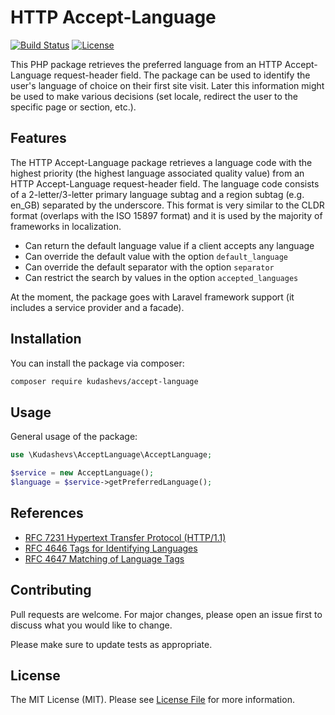 # HTTP Accept-Language 

[![Build Status](https://travis-ci.org/kudashevs/accept-language.svg?branch=master)](https://travis-ci.org/kudashevs/accept-language)
[![License](https://img.shields.io/github/license/kudashevs/accept-language)](https://packagist.org/packages/kudashevs/accept-language)

This PHP package retrieves the preferred language from an HTTP Accept-Language request-header field. The package can
be used to identify the user's language of choice on their first site visit. Later this information might be used
to make various decisions (set locale, redirect the user to the specific page or section, etc.).

## Features

The HTTP Accept-Language package retrieves a language code with the highest priority (the highest language associated
quality value) from an HTTP Accept-Language request-header field. The language code consists of a 2-letter/3-letter 
primary language subtag and a region subtag (e.g. en_GB) separated by the underscore. This format is very similar to
the CLDR format (overlaps with the ISO 15897 format) and it is used by the majority of frameworks in localization.  

- Can return the default language value if a client accepts any language 
- Can override the default value with the option `default_language`
- Can override the default separator with the option `separator`
- Can restrict the search by values in the option `accepted_languages`

At the moment, the package goes with Laravel framework support (it includes a service provider and a facade).

## Installation

You can install the package via composer:

```bash
composer require kudashevs/accept-language
```

## Usage

General usage of the package: 

```php
use \Kudashevs\AcceptLanguage\AcceptLanguage;

$service = new AcceptLanguage();
$language = $service->getPreferredLanguage();
```

## References

- [RFC 7231 Hypertext Transfer Protocol (HTTP/1.1)](https://tools.ietf.org/html/rfc7231#section-5.3.5)
- [RFC 4646 Tags for Identifying Languages](https://tools.ietf.org/html/rfc4646#section-2)  
- [RFC 4647 Matching of Language Tags](https://tools.ietf.org/html/rfc4647#section-2)

## Contributing

Pull requests are welcome. For major changes, please open an issue first to discuss what you would like to change.

Please make sure to update tests as appropriate.

## License

The MIT License (MIT). Please see [License File](LICENSE.md) for more information.




 






